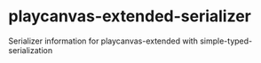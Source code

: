 # playcanvas-extended-serializer

Serializer information for playcanvas-extended with simple-typed-serialization
